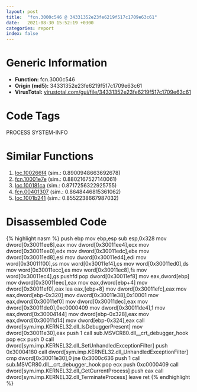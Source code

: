 ```yaml
---
layout: post
title:  "fcn.3000c546 @ 34331352e23fe6219f517c1709e63c61"
date:   2021-08-30 15:52:19 +0300
categories: report
index: false
---
```


# Generic Information
- **Function:** fcn.3000c546
- **Origin (md5):** 34331352e23fe6219f517c1709e63c61
- **VirusTotal:** [virustotal.com/gui/file/34331352e23fe6219f517c1709e63c61][virustotal_ref]

# Code Tags
<span class="tag" id="PROCESS">PROCESS</span>
<span class="tag" id="SYSTEM-INFO">SYSTEM-INFO</span>


# Similar Functions

1. [loc.100266f4][similar_1_ref] (sim.: 0.8900948663692678)
2. [fcn.10001e7e][similar_2_ref] (sim.: 0.8802167527140061)
3. [loc.100181ca][similar_3_ref] (sim.: 0.8717256322925755)
4. [fcn.00401307][similar_4_ref] (sim.: 0.8648446815361062)
5. [loc.1001b241][similar_5_ref] (sim.: 0.8552238667987032)


# Disassembled Code

{% highlight nasm %}
push ebp
mov ebp,esp
sub esp,0x328
mov dword[0x30011ee8],eax
mov dword[0x30011ee4],ecx
mov dword[0x30011ee0],edx
mov dword[0x30011edc],ebx
mov dword[0x30011ed8],esi
mov dword[0x30011ed4],edi
mov word[0x30011f00],ss
mov word[0x30011ef4],cs
mov word[0x30011ed0],ds
mov word[0x30011ecc],es
mov word[0x30011ec8],fs
mov word[0x30011ec4],gs
pushfd 
pop dword[0x30011ef8]
mov eax,dword[ebp]
mov dword[0x30011eec],eax
mov eax,dword[ebp+4]
mov dword[0x30011ef0],eax
lea eax,[ebp+8]
mov dword[0x30011efc],eax
mov eax,dword[ebp-0x320]
mov dword[0x30011e38],0x10001
mov eax,dword[0x30011ef0]
mov dword[0x30011dec],eax
mov dword[0x30011de0],0xc0000409
mov dword[0x30011de4],1
mov eax,dword[0x30004144]
mov dword[ebp-0x328],eax
mov eax,dword[0x30011d14]
mov dword[ebp-0x324],eax
call dword[sym.imp.KERNEL32.dll_IsDebuggerPresent]
mov dword[0x30011e30],eax
push 1
call sub.MSVCR80.dll__crt_debugger_hook
pop ecx
push 0
call dword[sym.imp.KERNEL32.dll_SetUnhandledExceptionFilter]
push 0x30004180
call dword[sym.imp.KERNEL32.dll_UnhandledExceptionFilter]
cmp dword[0x30011e30],0
jne 0x3000c636
push 1
call sub.MSVCR80.dll__crt_debugger_hook
pop ecx
push 0xc0000409
call dword[sym.imp.KERNEL32.dll_GetCurrentProcess]
push eax
call dword[sym.imp.KERNEL32.dll_TerminateProcess]
leave 
ret 
{% endhighlight %}


[similar_1_ref]: /report/loc.100266f4@8612a093e960bd1a5a7c69fa18a840d3
[similar_2_ref]: /report/fcn.10001e7e@aa9c32ee21744d1f55f879ae83c2dc54
[similar_3_ref]: /report/loc.100181ca@01917ef1a6330a4695a0deaf2b7bc13a
[similar_4_ref]: /report/fcn.00401307@c6071f3181599e93b0f87f002ef98d72
[similar_5_ref]: /report/loc.1001b241@4c3818fdf32d89a09257dbc9d3e142ea
[virustotal_ref]: https://www.virustotal.com/gui/file/34331352e23fe6219f517c1709e63c61